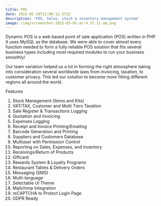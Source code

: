 ```yaml
---
title: POS
date: 2022-02-28T22:06:12.572Z
description: 'POS, Sales, stock & inventory management system'
image: /img/screenshot-2022-03-01-at-4.37.11-am.png
---
```

Dynamic POS is a web based point of sale application (POS) written in PHP. It uses MySQL as the database. We were able to cover almost every function needed to form a fully reliable POS solution that fits several business types including most required modules to run your business smoothly!

Our team variation helped us a lot in forming the right atmosphere taking into consideration several worldwide laws from invoicing, taxation, to customer privacy. This led our solution to become more fitting different regions all around the world.

Features

1. Stock Management (Items and Kits)
2. VAT/TAX, Customer and Multi Tiers Taxation
3. Sale Register & Transactions Logging
4. Quotation and Invoicing
5. Expenses Logging
6. Receipt and Invoice Printing/Emailing
7. Barcode Generation and Printing
8. Suppliers and Customers Database
9. Multiuser with Permission Control
10. Reporting on Sales, Expenses, and Inventory
11. Receivings/Return of Products
12. Giftcard
13. Rewards System & Loyalty Programs
14. Restaurant Tables & Delivery Orders
15. Messaging (SMS)
16. Multi-language
17. Selectable UI Theme
18. Mailchimp Integration
19. reCAPTCHA to Protect Login Page
20. GDPR Ready

